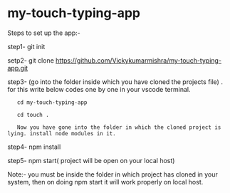 # my-touch-typing-app
Steps to set up the app:-

step1- git init 

setp2- git clone https://github.com/Vickykumarmishra/my-touch-typing-app.git

step3-  (go into the folder inside which you have cloned the projects file) . for this write below codes one by one in your vscode terminal.

       cd my-touch-typing-app
       
       cd touch .
       
       Now you have gone into the folder in which the cloned project is lying. install node modules in it.

step4- npm install

step5- npm start( project will be open on your local host)

Note:- you must be inside the folder in which project has cloned in your system, then  on doing npm start it will work properly on local host.
